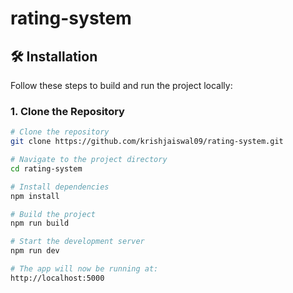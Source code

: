 ﻿# rating-system

## 🛠 Installation

Follow these steps to build and run the project locally:

### 1. Clone the Repository

```bash
# Clone the repository
git clone https://github.com/krishjaiswal09/rating-system.git

# Navigate to the project directory
cd rating-system

# Install dependencies
npm install

# Build the project
npm run build

# Start the development server
npm run dev

# The app will now be running at:
http://localhost:5000
